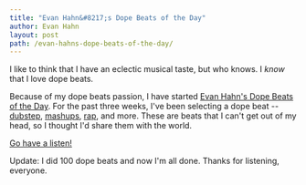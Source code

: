 ```yaml
---
title: "Evan Hahn&#8217;s Dope Beats of the Day"
author: Evan Hahn
layout: post
path: /evan-hahns-dope-beats-of-the-day/
---
```


I like to think that I have an eclectic musical taste, but who knows. I _know_ that I love dope beats.

Because of my dope beats passion, I have started [Evan Hahn's Dope Beats of the Day](http://www.evanhahn.com/dbotd). For the past three weeks, I've been selecting a dope beat -- [dubstep](http://www.evanhahn.com/dbotd/?d=2012-10-31), [mashups](http://www.evanhahn.com/dbotd/?d=2012-11-11), [rap](http://www.evanhahn.com/dbotd/?d=2012-11-08), and more. These are beats that I can't get out of my head, so I thought I'd share them with the world.

[Go have a listen!](http://www.evanhahn.com/dbotd)

Update: I did 100 dope beats and now I'm all done. Thanks for listening, everyone.
